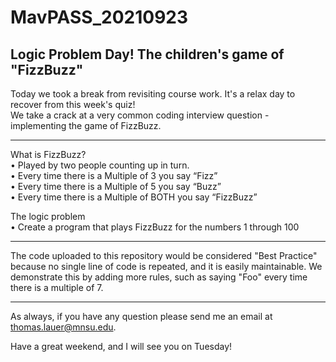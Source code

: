 # MavPASS_20210923

## Logic Problem Day! The children's game of "FizzBuzz"

Today we took a break from revisiting course work. It's a relax day to recover from this week's quiz!
<br>
We take a crack at a very common coding interview question - implementing the game of FizzBuzz.

<hr>

What is FizzBuzz?<br>
•	Played by two people counting up in turn.<br>
•	Every time there is a Multiple of 3 you say “Fizz”<br>
•	Every time there is a Multiple of 5 you say “Buzz”<br>
•	Every time there is a Multiple of BOTH you say “FizzBuzz”<br>

The logic problem<br>
•	Create a program that plays FizzBuzz for the numbers 1 through 100

<hr>

The code uploaded to this repository would be considered "Best Practice" because no single line of code is repeated, and it is easily maintainable. We demonstrate this by adding more rules, such as saying "Foo" every time there is a multiple of 7.

<hr>

As always, if you have any question please send me an email at thomas.lauer@mnsu.edu.

Have a great weekend, and I will see you on Tuesday!
